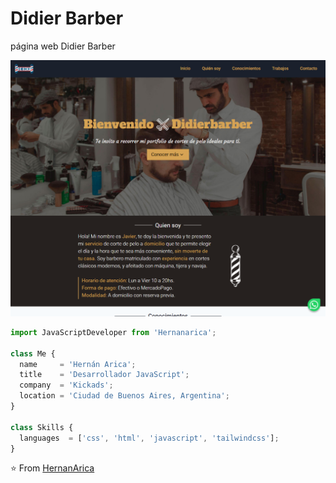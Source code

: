 # Didier Barber
página web Didier Barber

<p align="center">
  <img src="https://github.com/Hernanarica/didier-barber/blob/main/Thumbnail.png" />
</p>

```js
import JavaScriptDeveloper from 'Hernanarica';

class Me {
  name     = 'Hernán Arica';
  title    = 'Desarrollador JavaScript';
  company  = 'Kickads';
  location = 'Ciudad de Buenos Aires, Argentina';
}

class Skills {
  languages  = ['css', 'html', 'javascript', 'tailwindcss'];
}
```

⭐️ From [HernanArica](https://github.com/Hernanarica)
